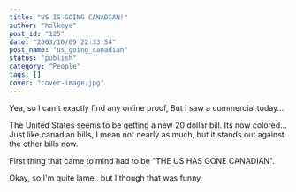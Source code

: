 ```yaml
---
title: "US IS GOING CANADIAN!"
author: "halkeye"
post_id: "125"
date: "2003/10/09 22:33:54"
post_name: "us_going_canadian"
status: "publish"
category: "People"
tags: []
cover: "cover-image.jpg"
---
```


Yea, so I can't exactly find any online proof, But I saw a commercial today...

The United States seems to be getting a new 20 dollar bill. Its now colored... Just like canadian bills, I mean not nearly as much, but it stands out against the other bills now.

First thing that came to mind had to be "THE US HAS GONE CANADIAN".

  

Okay, so I'm quite lame.. but I though that was funny.